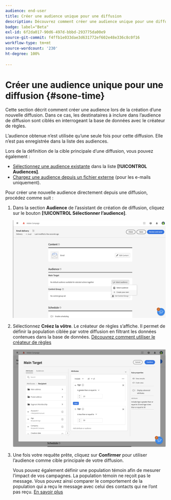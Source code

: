 ```yaml
---
audience: end-user
title: Créer une audience unique pour une diffusion
description: Découvrez comment créer une audience unique pour une diffusion.
badge: label="Beta"
exl-id: 6f2da017-90d6-497d-bbbd-293775da00e9
source-git-commit: f4ffb1e033dae3d631772ef602e48e336c8c0f16
workflow-type: tm+mt
source-wordcount: '230'
ht-degree: 100%

---
```


# Créer une audience unique pour une diffusion {#sone-time}

Cette section décrit comment créer une audience lors de la création d’une nouvelle diffusion. Dans ce cas, les destinataires à inclure dans l’audience de diffusion sont ciblés en interrogeant la base de données avec le créateur de règles.

L’audience obtenue n’est utilisée qu’une seule fois pour cette diffusion. Elle n’est pas enregistrée dans la liste des audiences.

Lors de la définition de la cible principale d’une diffusion, vous pouvez également :

* [Sélectionnez une audience existante](add-audience.md) dans la liste **[!UICONTROL Audiences]**.
* [Chargez une audience depuis un fichier externe](file-audience.md) (pour les e-mails uniquement).

Pour créer une nouvelle audience directement depuis une diffusion, procédez comme suit :

1. Dans la section **Audience** de l’assistant de création de diffusion, cliquez sur le bouton **[!UICONTROL Sélectionner l’audience]**.

   ![](assets/segment-builder0.png)

1. Sélectionnez **Créez la vôtre**. Le créateur de règles s’affiche. Il permet de définir la population ciblée par votre diffusion en filtrant les données contenues dans la base de données. [Découvrez comment utiliser le créateur de règles](segment-builder.md)

   ![](assets/segment-builder.png)

1. Une fois votre requête prête, cliquez sur **Confirmer** pour utiliser l’audience comme cible principale de votre diffusion.

   Vous pouvez également définir une population témoin afin de mesurer l’impact de vos campagnes. La population témoin ne reçoit pas le message. Vous pouvez ainsi comparer le comportement de la population qui a reçu le message avec celui des contacts qui ne l’ont pas reçu. [En savoir plus](control-group.md)
